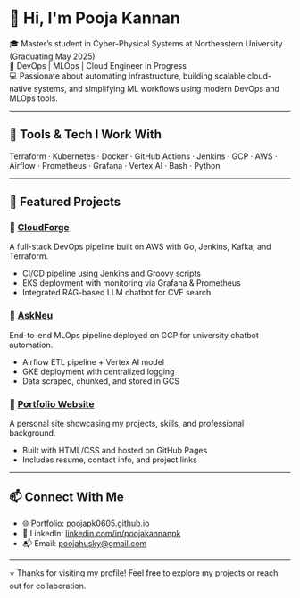 # 👋 Hi, I'm Pooja Kannan

🎓 Master’s student in Cyber-Physical Systems at Northeastern University (Graduating May 2025)  
🚀 DevOps | MLOps | Cloud Engineer in Progress  
💻 Passionate about automating infrastructure, building scalable cloud-native systems, and simplifying ML workflows using modern DevOps and MLOps tools.

---

## 🔧 Tools & Tech I Work With

Terraform · Kubernetes · Docker · GitHub Actions · Jenkins · GCP · AWS · Airflow · Prometheus · Grafana · Vertex AI · Bash · Python

---

## 📌 Featured Projects

### 🔹 [CloudForge](https://github.com/poojapk0605/cloudforge)
A full-stack DevOps pipeline built on AWS with Go, Jenkins, Kafka, and Terraform.
- CI/CD pipeline using Jenkins and Groovy scripts
- EKS deployment with monitoring via Grafana & Prometheus
- Integrated RAG-based LLM chatbot for CVE search

### 🔹 [AskNeu](https://github.com/poojapk0605/AskNeu)
End-to-end MLOps pipeline deployed on GCP for university chatbot automation.
- Airflow ETL pipeline + Vertex AI model
- GKE deployment with centralized logging
- Data scraped, chunked, and stored in GCS

### 🔹 [Portfolio Website](https://poojapk0605.github.io/)
A personal site showcasing my projects, skills, and professional background.
- Built with HTML/CSS and hosted on GitHub Pages
- Includes resume, contact info, and project links

---

## 📫 Connect With Me

- 🌐 Portfolio: [poojapk0605.github.io](https://poojapk0605.github.io/)
- 💼 LinkedIn: [linkedin.com/in/poojakannanpk](https://www.linkedin.com/in/poojakannanpk/)
- 📬 Email: poojahusky@gmail.com

---

⭐️ Thanks for visiting my profile! Feel free to explore my projects or reach out for collaboration.
